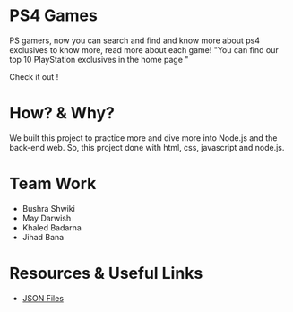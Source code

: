 # PS4 Games

PS gamers, now you can search and find and know more about ps4 exclusives to know more, read more about each game! 
"You can find our top 10 PlayStation exclusives in the home page "

Check it out !

# How? & Why?

We built this project to practice more and dive more into Node.js and the back-end web. So, this project done with html, css, javascript and node.js.

# Team Work

* Bushra Shwiki
* May Darwish
* Khaled Badarna
* Jihad Bana

# Resources & Useful Links

* [JSON Files](https://www.w3schools.com/js/js_json.asp)
